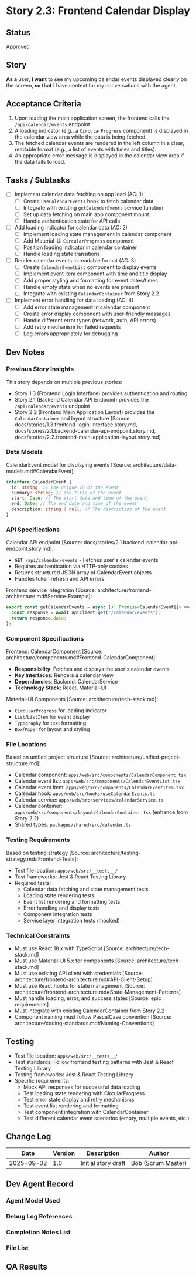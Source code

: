 # Story 2.3: Frontend Calendar Display

## Status

Approved

## Story

**As a** user,
**I want** to see my upcoming calendar events displayed clearly on the screen,
**so that** I have context for my conversations with the agent.

## Acceptance Criteria

1. Upon loading the main application screen, the frontend calls the `/api/calendar/events` endpoint.
2. A loading indicator (e.g., a `CircularProgress` component) is displayed in the calendar view area while the data is being fetched.
3. The fetched calendar events are rendered in the left column in a clear, readable format (e.g., a list of events with times and titles).
4. An appropriate error message is displayed in the calendar view area if the data fails to load.

## Tasks / Subtasks

- [ ] Implement calendar data fetching on app load (AC: 1)
  - [ ] Create `useCalendarEvents` hook to fetch calendar data
  - [ ] Integrate with existing `getCalendarEvents` service function
  - [ ] Set up data fetching on main app component mount
  - [ ] Handle authentication state for API calls
- [ ] Add loading indicator for calendar data (AC: 2)
  - [ ] Implement loading state management in calendar component
  - [ ] Add Material-UI `CircularProgress` component
  - [ ] Position loading indicator in calendar container
  - [ ] Handle loading state transitions
- [ ] Render calendar events in readable format (AC: 3)
  - [ ] Create `CalendarEventList` component to display events
  - [ ] Implement event item component with time and title display
  - [ ] Add proper styling and formatting for event dates/times
  - [ ] Handle empty state when no events are present
  - [ ] Integrate with existing `CalendarContainer` from Story 2.2
- [ ] Implement error handling for data loading (AC: 4)
  - [ ] Add error state management in calendar component
  - [ ] Create error display component with user-friendly messages
  - [ ] Handle different error types (network, auth, API errors)
  - [ ] Add retry mechanism for failed requests
  - [ ] Log errors appropriately for debugging

## Dev Notes

### Previous Story Insights

This story depends on multiple previous stories:

- Story 1.3 (Frontend Login Interface) provides authentication and routing
- Story 2.1 (Backend Calendar API Endpoint) provides the `/api/calendar/events` endpoint
- Story 2.2 (Frontend Main Application Layout) provides the `CalendarContainer` and layout structure
  [Source: docs/stories/1.3.frontend-login-interface.story.md, docs/stories/2.1.backend-calendar-api-endpoint.story.md, docs/stories/2.2.frontend-main-application-layout.story.md]

### Data Models

CalendarEvent model for displaying events [Source: architecture/data-models.md#CalendarEvent]:

```typescript
interface CalendarEvent {
  id: string; // The unique ID of the event
  summary: string; // The title of the event
  start: Date; // The start date and time of the event
  end: Date; // The end date and time of the event
  description: string | null; // The description of the event
}
```

### API Specifications

Calendar API endpoint [Source: docs/stories/2.1.backend-calendar-api-endpoint.story.md]:

- `GET /api/calendar/events` - Fetches user's calendar events
- Requires authentication via HTTP-only cookies
- Returns structured JSON array of CalendarEvent objects
- Handles token refresh and API errors

Frontend service integration [Source: architecture/frontend-architecture.md#Service-Example]:

```typescript
export const getCalendarEvents = async (): Promise<CalendarEvent[]> => {
  const response = await apiClient.get("/calendar/events");
  return response.data;
};
```

### Component Specifications

Frontend: CalendarComponent [Source: architecture/components.md#Frontend-CalendarComponent]:

- **Responsibility**: Fetches and displays the user's calendar events
- **Key Interfaces**: Renders a calendar view
- **Dependencies**: Backend: CalendarService
- **Technology Stack**: React, Material-UI

Material-UI Components [Source: architecture/tech-stack.md]:

- `CircularProgress` for loading indicator
- `List`/`ListItem` for event display
- `Typography` for text formatting
- `Box`/`Paper` for layout and styling

### File Locations

Based on unified project structure [Source: architecture/unified-project-structure.md]:

- Calendar component: `apps/web/src/components/CalendarComponent.tsx`
- Calendar event list: `apps/web/src/components/CalendarEventList.tsx`
- Calendar event item: `apps/web/src/components/CalendarEventItem.tsx`
- Calendar hook: `apps/web/src/hooks/useCalendarEvents.ts`
- Calendar service: `apps/web/src/services/calendarService.ts`
- Calendar container: `apps/web/src/components/layout/CalendarContainer.tsx` (enhance from Story 2.2)
- Shared types: `packages/shared/src/calendar.ts`

### Testing Requirements

Based on testing strategy [Source: architecture/testing-strategy.md#Frontend-Tests]:

- Test file location: `apps/web/src/__tests__/`
- Test frameworks: Jest & React Testing Library
- Required tests:
  - Calendar data fetching and state management tests
  - Loading state rendering tests
  - Event list rendering and formatting tests
  - Error handling and display tests
  - Component integration tests
  - Service layer integration tests (mocked)

### Technical Constraints

- Must use React 18.x with TypeScript [Source: architecture/tech-stack.md]
- Must use Material-UI 5.x for components [Source: architecture/tech-stack.md]
- Must use existing API client with credentials [Source: architecture/frontend-architecture.md#API-Client-Setup]
- Must use React hooks for state management [Source: architecture/frontend-architecture.md#State-Management-Patterns]
- Must handle loading, error, and success states [Source: epic requirements]
- Must integrate with existing CalendarContainer from Story 2.2
- Component naming must follow PascalCase convention [Source: architecture/coding-standards.md#Naming-Conventions]

## Testing

- Test file location: `apps/web/src/__tests__/`
- Test standards: Follow frontend testing patterns with Jest & React Testing Library
- Testing frameworks: Jest & React Testing Library
- Specific requirements:
  - Mock API responses for successful data loading
  - Test loading state rendering with CircularProgress
  - Test error state display and retry mechanisms
  - Test event list rendering and formatting
  - Test component integration with CalendarContainer
  - Test different calendar event scenarios (empty, multiple events, etc.)

## Change Log

| Date       | Version | Description         | Author             |
| ---------- | ------- | ------------------- | ------------------ |
| 2025-09-02 | 1.0     | Initial story draft | Bob (Scrum Master) |

## Dev Agent Record

### Agent Model Used

### Debug Log References

### Completion Notes List

### File List

## QA Results
